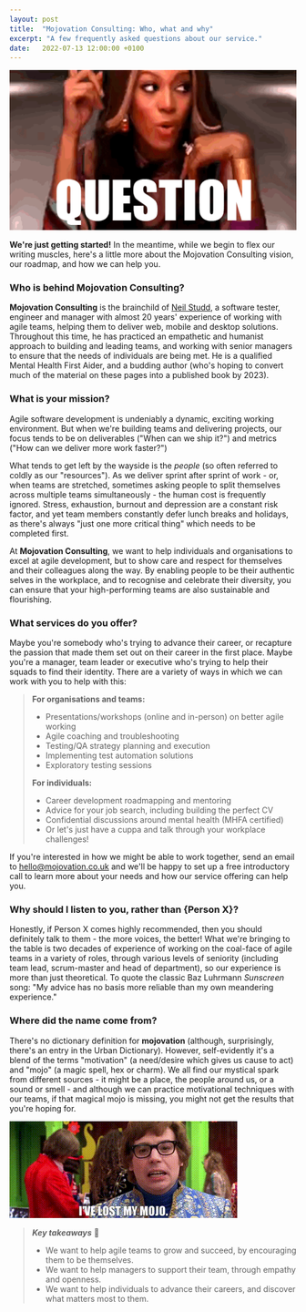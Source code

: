 ```yaml
---
layout: post
title:  "Mojovation Consulting: Who, what and why"
excerpt: "A few frequently asked questions about our service."
date:   2022-07-13 12:00:00 +0100
---
```


![Destiny's Child - Independent Women, Pt. 1 - "Question"](/assets/img/destinys-child-question.gif)

**We're just getting started!** In the meantime, while we begin to flex our writing muscles, here's a little more about the Mojovation Consulting vision, our roadmap, and how we can help you.

### Who is behind Mojovation Consulting?

**Mojovation Consulting** is the brainchild of <a href="https://www.neilstudd.com">Neil Studd</a>, a software tester, engineer and manager with almost 20 years' experience of working with agile teams, helping them to deliver web, mobile and desktop solutions. Throughout this time, he has practiced an empathetic and humanist approach to building and leading teams, and working with senior managers to ensure that the needs of individuals are being met. He is a qualified Mental Health First Aider, and a budding author (who's hoping to convert much of the material on these pages into a published book by 2023).

### What is your mission?

Agile software development is undeniably a dynamic, exciting working environment. But when we're building teams and delivering projects, our focus tends to be on deliverables ("When can we ship it?") and metrics ("How can we deliver more work faster?")

What tends to get left by the wayside is the _people_ (so often referred to coldly as our "resources"). As we deliver sprint after sprint of work - or, when teams are stretched, sometimes asking people to split themselves across multiple teams simultaneously - the human cost is frequently ignored. Stress, exhaustion, burnout and depression are a constant risk factor, and yet team members constantly defer lunch breaks and holidays, as there's always "just one more critical thing" which needs to be completed first.

At **Mojovation Consulting**, we want to help individuals and organisations to excel at agile development, but to show care and respect for themselves and their colleagues along the way. By enabling people to be their authentic selves in the workplace, and to recognise and celebrate their diversity, you can ensure that your high-performing teams are also sustainable and flourishing.

### What services do you offer?

Maybe you're somebody who's trying to advance their career, or recapture the passion that made them set out on their career in the first place. Maybe you're a manager, team leader or executive who's trying to help their squads to find their identity. There are a variety of ways in which we can work with you to help with this: 

> **For organisations and teams:**
> * Presentations/workshops (online and in-person) on better agile working
> * Agile coaching and troubleshooting
> * Testing/QA strategy planning and execution
> * Implementing test automation solutions
> * Exploratory testing sessions
> 
> **For individuals:**
> * Career development roadmapping and mentoring 
> * Advice for your job search, including building the perfect CV 
> * Confidential discussions around mental health (MHFA certified)
> * Or let's just have a cuppa and talk through your workplace challenges!

If you're interested in how we might be able to work together, send an email to <a href="mailto:hello@mojovation.co.uk">hello@mojovation.co.uk</a> and we'll be happy to set up a free introductory call to learn more about your needs and how our service offering can help you.

### Why should I listen to you, rather than {Person X}?

Honestly, if Person X comes highly recommended, then you should definitely talk to them - the more voices, the better! What we're bringing to the table is two decades of experience of working on the coal-face of agile teams in a variety of roles, through various levels of seniority (including team lead, scrum-master and head of department), so our experience is more than just theoretical. To quote the classic Baz Luhrmann _Sunscreen_ song: "My advice has no basis more reliable than my own meandering experience."

### Where did the name come from?

There's no dictionary definition for **mojovation** (although, surprisingly, there's an entry in the Urban Dictionary). However, self-evidently it's a blend of the terms "motivation" (a need/desire which gives us cause to act) and "mojo" (a magic spell, hex or charm). We all find our mystical spark from different sources - it might be a place, the people around us, or a sound or smell - and although we can practice motivational techniques with our teams, if that magical mojo is missing, you might not get the results that you're hoping for.

![Austin Powers has lost his mojo.](/assets/img/austin-mojo.gif)

> **_Key takeaways_** 📝  
> * We want to help agile teams to grow and succeed, by encouraging them to be themselves.
> * We want to help managers to support their team, through empathy and openness.
> * We want to help individuals to advance their careers, and discover what matters most to them.